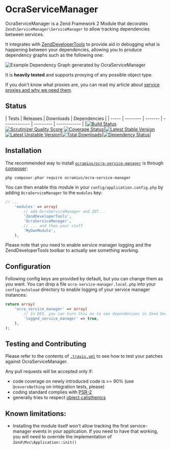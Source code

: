 # OcraServiceManager

OcraServiceManager is a Zend Framework 2 Module that decorates `Zend\ServiceManager\ServiceManager`
to allow tracking dependencies between services.

It integrates with [ZendDeveloperTools](https://github.com/zendframework/ZendDeveloperTools)
to provide aid in debugging what is happening between your dependencies, allowing you to produce
dependency graphs such as the following one:

![Example Dependency Graph generated by `OcraServiceManager`](http://yuml.me/1c92f6a5.png)

It is **heavily tested** and supports proxying of any possible object type.

If you don't know what proxies are, you can read my article about
[service proxies and why we need them](http://ocramius.github.com/blog/zf2-and-symfony-service-proxies-with-doctrine-proxies/).

## Status

| Tests | Releases | Downloads | Dependencies |
| ----- | -------- | ------- | ------------- | --------- | ------------ |
|[![Build Status](https://travis-ci.org/Ocramius/OcraServiceManager.png?branch=master)](https://travis-ci.org/Ocramius/OcraServiceManager) [![Scrutinizer Quality Score](https://scrutinizer-ci.com/g/Ocramius/OcraServiceManager/badges/quality-score.png?s=60bf25ba177630bffe7bce2f4bb3eea93f1a0f55)](https://scrutinizer-ci.com/g/Ocramius/OcraServiceManager/) [![Coverage Status](https://coveralls.io/repos/Ocramius/OcraServiceManager/badge.png?branch=master)](https://coveralls.io/r/Ocramius/OcraServiceManager)|[![Latest Stable Version](https://poser.pugx.org/ocramius/ocra-service-manager/v/stable.png)](https://packagist.org/packages/ocramius/ocra-service-manager) [![Latest Unstable Version](https://poser.pugx.org/ocramius/ocra-service-manager/v/unstable.png)](https://packagist.org/packages/ocramius/ocra-service-manager)|[![Total Downloads](https://poser.pugx.org/ocramius/ocra-service-manager/downloads.png)](https://packagist.org/packages/ocramius/ocra-service-manager)|[![Dependency Status](https://www.versioneye.com/package/php--ocramius--ocra-service-manager/badge.png)](https://www.versioneye.com/package/php--ocramius--ocra-service-manager)|

## Installation

The recommended way to install
[`ocramius/ocra-service-manager`](https://packagist.org/packages/ocramius/ocra-service-manager) is through
[composer](http://getcomposer.org/):

```sh
php composer.phar require ocramius/ocra-service-manager
```

You can then enable this module in your `config/application.config.php` by adding
`OcraServiceManager` to the `modules` key:

```php
// ...
    'modules' => array(
        // add OcraServiceManager and ZDT...
        'ZendDeveloperTools',
        'OcraServiceManager',
        // ... and then your stuff
        'MyOwnModule',
    ),
```

Please note that you need to enable service manager logging and the ZendDeveloperTools toolbar
to actually see something working.

## Configuration

Following config keys are provided by default, but you can change them as you want. You can
drop a file `ocra-service-manager.local.php` into your `config/autoload` directory to
enable logging of your service manager instances:

```php
return array(
    'ocra_service_manager' => array(
        // In DEV, you can turn this on to see dependencies in Zend Developer Tools
        'logged_service_manager' => true,
    ),
);
```

## Testing and Contributing

Please refer to the contents of [`.travis.yml`](.travis.yml) to see how to test your patches
against OcraServiceManager.

Any pull requests will be accepted only if:

 * code coverage on newly introduced code is >= 90% (use `@coversNothing` on integration tests, please)
 * coding standard complies
   with [PSR-2](https://github.com/php-fig/fig-standards/blob/master/accepted/PSR-2-coding-style-guide.md)
 * generally tries to respect
   [object calisthenics](http://www.slideshare.net/guilhermeblanco/object-calisthenics-applied-to-php)

## Known limitations:

 * Installing the module itself won't allow tracking the first service-manager events in
   your application. If you need to have that working, you will need to override the
   implementation of `Zend\Mvc\Application::init()`
